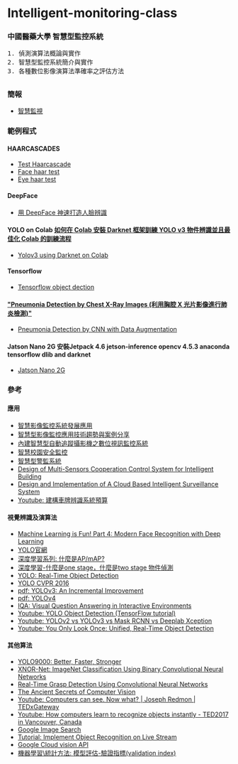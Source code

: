 # Intelligent-monitoring-class
### 中國醫藥大學 智慧型監控系統
<pre>
1. 偵測演算法概論與實作
2. 智慧型監控系統簡介與實作
3. 各種數位影像演算法準確率之評估方法
</pre>
##
### 簡報
* [智慧監視](https://github.com/jumbokh/Intelligent-monitoring-class/blob/main/doc/%E6%99%BA%E6%85%A7%E7%9B%A3%E8%A6%96%E8%AA%B2%E7%A8%8B.pptx)
### 範例程式
#### HAARCASCADES
* [Test Haarcascade](https://github.com/jumbokh/Intelligent-monitoring-class/blob/main/haarcascades/Test_haars1.ipynb)
* [Face haar test](https://github.com/jumbokh/Intelligent-monitoring-class/blob/main/notebooks/Face_haar.ipynb)
* [Eye haar test](https://github.com/jumbokh/Intelligent-monitoring-class/blob/main/notebooks/eye_haar.ipynb)
#### DeepFace
* [用 DeepFace 神速打造人臉辨識](https://github.com/jumbokh/Intelligent-monitoring-class/blob/main/notebooks/colab08%20%E7%94%A8%20DeepFace%20%E7%A5%9E%E9%80%9F%E6%89%93%E9%80%A0%E4%BA%BA%E8%87%89%E8%BE%A8%E8%AD%98.ipynb)
#### YOLO on Colab [如何在 Colab 安裝 Darknet 框架訓練 YOLO v3 物件辨識並且最佳化 Colab 的訓練流程](https://hi-upchen.medium.com/%E5%A6%82%E4%BD%95%E5%9C%A8-colab-%E5%AE%89%E8%A3%9D-darknet-%E6%A1%86%E6%9E%B6%E8%A8%93%E7%B7%B4-yolo-v3-%E7%89%A9%E4%BB%B6%E8%BE%A8%E8%AD%98%E4%B8%A6%E4%B8%94%E6%9C%80%E4%BD%B3%E5%8C%96-colab-%E7%9A%84%E8%A8%93%E7%B7%B4%E6%B5%81%E7%A8%8B-e5ded7bbab00)
* [Yolov3 using Darknet on Colab](https://github.com/jumbokh/Intelligent-monitoring-class/blob/main/notebooks/Yolov3_using_Darknet_on_Colab.ipynb)
#### Tensorflow
* [Tensorflow object dection](https://github.com/jumbokh/Intelligent-monitoring-class/blob/main/notebooks/tensorflow_object_detection_training_colab.ipynb)
#### ["Pneumonia Detection by Chest X-Ray Images (利用胸腔 X 光片影像進行肺炎檢測)"](https://www.kaggle.com/c/pneumonia-detection)
* [Pneumonia Detection by CNN with Data Augmentation](https://www.kaggle.com/calexhu/pneumonia-detection-by-cnn-with-data-augmentation)
#### Jatson Nano 2G 安裝Jetpack 4.6 jetson-inference opencv 4.5.3 anaconda tensorflow dlib and darknet
* [Jatson Nano 2G](https://hackmd.io/@mikechantw/BJAcnKzJY?fbclid=IwAR0Rpqdkg7Ok_YPd_JsZhBma8IYbZ5XeWG56WiTnuGKv0ddiDeRFdzr8OOA)
### 參考
#### 應用
* [智慧影像監控系統發展應用](https://www.digitimes.com.tw/iot/article.asp?cat=130&id=0000145711_bnl69iz32f8hxe05f5ty5)
* [智慧型影像監控應用技術趨勢與案例分享](https://www.digitimes.com.tw/iot/article.asp?cat=158&cat1=20&cat2=55&id=0000435873_k7w9wr7h6o6yfm4bvybhs)
* [內建智慧型自動追蹤攝影機之數位視訊監控系統](https://core.ac.uk/display/199729917)
* [智慧校園安全監控](https://installerfamily.com/solutions_school/?gclid=CjwKCAjwgb6IBhAREiwAgMYKRoPNk6K_jqj_AZmu0OmzPV1iU8xu5SU-I5v_W9iUcw84YLajDRU7MxoCHSoQAvD_BwE)
* [智慧型警監系統](https://www.ncsist.org.tw/csistdup/products/product.aspx?product_Id=70&catalog=12)
* [Design of Multi-Sensors Cooperation Control System for Intelligent Building](https://www.scirp.org/pdf/EPE_2017041014363794.pdf)
* [Design and Implementation of A Cloud Based Intelligent Surveillance System](https://core.ac.uk/download/pdf/84071215.pdf)
* [Youtube: 建構車牌辨識系統預算](https://www.youtube.com/watch?v=G_HLOPw5Bhg)
#### 視覺辨識及演算法
* [Machine Learning is Fun! Part 4: Modern Face Recognition with Deep Learning](https://medium.com/@ageitgey/machine-learning-is-fun-part-4-modern-face-recognition-with-deep-learning-c3cffc121d78)
* [YOLO官網](https://pjreddie.com/darknet/yolo/)
* [深度學習系列: 什麼是AP/mAP?](https://chih-sheng-huang821.medium.com/%E6%B7%B1%E5%BA%A6%E5%AD%B8%E7%BF%92%E7%B3%BB%E5%88%97-%E4%BB%80%E9%BA%BC%E6%98%AFap-map-aaf089920848)
* [深度學習-什麼是one stage，什麼是two stage 物件偵測](https://chih-sheng-huang821.medium.com/%E6%B7%B1%E5%BA%A6%E5%AD%B8%E7%BF%92-%E4%BB%80%E9%BA%BC%E6%98%AFone-stage-%E4%BB%80%E9%BA%BC%E6%98%AFtwo-stage-%E7%89%A9%E4%BB%B6%E5%81%B5%E6%B8%AC-fc3ce505390f)
* [YOLO: Real-Time Object Detection](https://pjreddie.com/darknet/yolo/)
* [YOLO CVPR 2016](https://docs.google.com/presentation/d/1kAa7NOamBt4calBU9iHgT8a86RRHz9Yz2oh4-GTdX6M/edit#slide=id.g15092aa245_0_272)
* [pdf: YOLOv3: An Incremental Improvement](https://pjreddie.com/media/files/papers/YOLOv3.pdf)
* [pdf: YOLOv4](https://github.com/jumbokh/Intelligent-monitoring-class/blob/main/doc/YOLOv4.pdf)
* [IQA: Visual Question Answering in Interactive Environments](https://pjreddie.com/media/files/papers/IQA.pdf)
* [Youtube: YOLO Object Detection (TensorFlow tutorial)](https://www.youtube.com/watch?v=4eIBisqx9_g&t=573s)
* [Youtube: YOLOv2 vs YOLOv3 vs Mask RCNN vs Deeplab Xception](https://www.youtube.com/watch?v=s8Ui_kV9dhw&t=80s)
* [Youtube: You Only Look Once: Unified, Real-Time Object Detection](https://www.youtube.com/watch?v=NM6lrxy0bxs&t=3s)
#### 其他算法
* [YOLO9000: Better, Faster, Stronger](https://pjreddie.com/media/files/papers/YOLO9000.pdf)
* [XNOR-Net: ImageNet Classification Using Binary Convolutional Neural Networks](https://pjreddie.com/media/files/papers/xnor.pdf)
* [Real-Time Grasp Detection Using Convolutional Neural Networks](https://pjreddie.com/media/files/papers/grasp_detection_1.pdf)
* [The Ancient Secrets of Computer Vision](https://pjreddie.com/courses/computer-vision/)
* [Youtube: Computers can see. Now what? | Joseph Redmon | TEDxGateway](https://www.youtube.com/watch?v=XS2UWYuh5u0)
* [Youtube: How computers learn to recognize objects instantly - TED2017 in Vancouver, Canada](https://www.youtube.com/watch?v=XS2UWYuh5u0)
* [Google Image Search](https://pypi.org/project/Google-Images-Search/)
* [Tutorial: Implement Object Recognition on Live Stream](https://medium.com/iotforall/tutorial-implement-object-recognition-on-live-stream-cc384f8556cc)
* [Google Cloud vision API](https://cloud.google.com/vision/?_ga=2.52389289.-1826984446.1626938380&_gac=1.159183048.1629446431.Cj0KCQjwpf2IBhDkARIsAGVo0D3CovHQixQCkT3pvLt3c0CtPH2p701X9zEjTYSPmDtjY_GTiLto8R8aApIJEALw_wcB)
* [機器學習\統計方法: 模型評估-驗證指標(validation index)](https://chih-sheng-huang821.medium.com/%E6%A9%9F%E5%99%A8%E5%AD%B8%E7%BF%92-%E7%B5%B1%E8%A8%88%E6%96%B9%E6%B3%95-%E6%A8%A1%E5%9E%8B%E8%A9%95%E4%BC%B0-%E9%A9%97%E8%AD%89%E6%8C%87%E6%A8%99-b03825ff0814)

